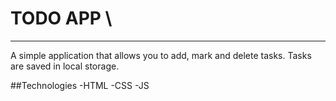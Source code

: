 # TODO APP \
***
A simple application that allows you to add, mark and delete tasks. Tasks are saved in local storage.

##Technologies
-HTML
-CSS
-JS
